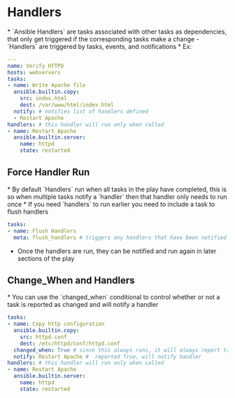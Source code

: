 <h1>Handlers</h1>
* `Ansible Handlers` are tasks associated with other tasks as dependencies, that only get triggered if the corresponding tasks make a change
  - `Handlers` are triggered by tasks, events, and notifications
* Ex:

  ```yml
  ---
  name: Verify HTTPD
  hosts: webservers
  tasks:
  - name: Write Apache file
    ansible.builtin.copy: 
      src: index.html
      dest: /var/www/html/index.html
    notify: # notifies list of handlers defined
    - Restart Apache
  handlers: # this handler will run only when called
  - name: Restart Apache
    ansible.builtin.server:
      name: httpd
      state: restarted
  ```

<h2>Force Handler Run</h2>
* By default `Handlers` run when all tasks in the play have completed, this is so when multiple tasks notify a `handler` then that handler only needs to run once
* If you need `handlers` to run earlier you need to include a task to flush handlers

  ```yml
  tasks:
  - name: Flush Handlers
    meta: flush_handlers # triggers any handlers that have been notified at that point in play
  ```

* Once the handlers are run, they can be notified and run again in later sections of the play

<h2>Change_When and Handlers</h2>
* You can use the `changed_when` conditional to control whether or not a task is reported as changed and will notify a handler

  ```yml
  tasks: 
  - name: Copy http configuration
    ansible.builtin.copy:
      src: httpd.conf
      dest: /etc/httpd/conf/httpd.conf
    changed_when: True # since this always runs, it will always report true
    notify: Restart Apache #  reported True, will notify handler
  handlers: # this handler will run only when called
  - name: Restart Apache
    ansible.builtin.server:
      name: httpd
      state: restarted
  ```
